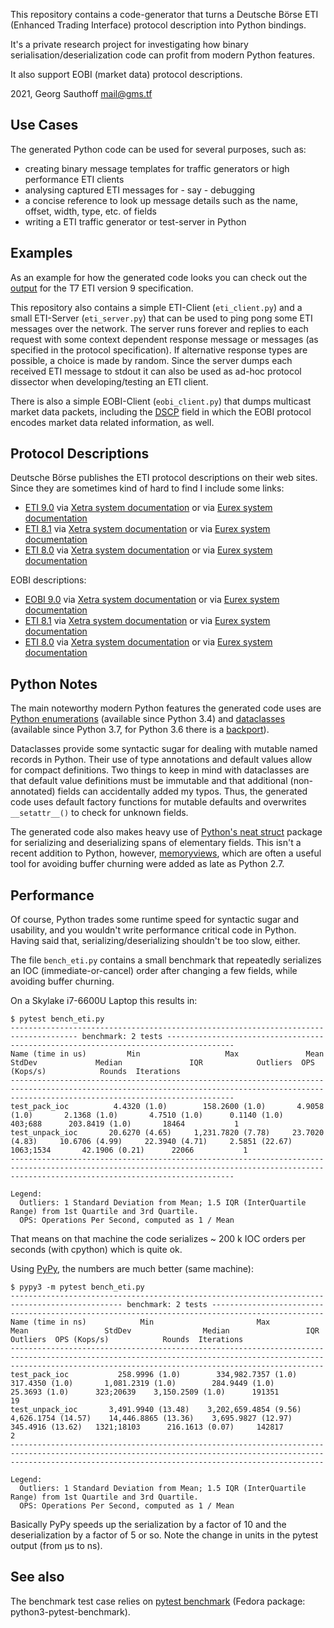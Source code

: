 This repository contains a code-generator that turns a Deutsche
Börse ETI (Enhanced Trading Interface) protocol description into
Python bindings.

It's a private research project for investigating how binary
serialisation/deserialization code can profit from modern Python
features.

It also support EOBI (market data) protocol descriptions.

2021, Georg Sauthoff <mail@gms.tf>


## Use Cases

The generated Python code can be used for several
purposes, such as:

- creating binary message templates for traffic generators or
  high performance ETI clients
- analysing captured ETI messages for - say - debugging
- a concise reference to look up message details such as the
  name, offset, width, type, etc. of fields
- writing a ETI traffic generator or test-server in Python


## Examples

As an example for how the generated code looks you can check out
the [output][ex] for the T7 ETI version 9 specification.

This repository also contains a simple ETI-Client
(`eti_client.py`) and a small ETI-Server (`eti_server.py`) that
can be used to ping pong some ETI messages over the network. The
server runs forever and replies to each request with some context
dependent response message or messages (as specified in the
protocol specification). If alternative response types are
possible, a choice is made by random. Since the server dumps each
received ETI message to stdout it can also be used as ad-hoc
protocol dissector when developing/testing an ETI client.

There is also a simple EOBI-Client (`eobi_client.py`) that dumps
multicast market data packets, including the [DSCP][dscp] field in
which the EOBI protocol encodes market data related information, as well.


## Protocol Descriptions

Deutsche Börse publishes the ETI protocol descriptions on their
web sites. Since they are sometimes kind of hard to find I include
some links:

- [ETI
  9.0](https://www.xetra.com/resource/blob/2339516/fb5884fb098c442a4bf7cc8c57912ca7/data/T7_R.9.0_Enhanced_Trading_Interface_-_XSD_XML_representation_and_layouts_v.1.2.zip)
  via [Xetra system
  documentation](https://www.xetra.com/xetra-en/technology/t7/system-documentation/release9/Release-9.0-1698786?frag=1698808) or via [Eurex system documentation](https://www.eurex.com/ex-en/support/initiatives/t7-release-9-0)
- [ETI
  8.1](https://www.eurex.com/resource/blob/1896940/e00bfe40dc3ceed5e99e3bfd9a47af54/data/T7_R.8.1_Enhanced_Trading_Interface_-_XSD_XML_representation_and_layouts_v.1.2.zip)
  via [Xetra system
  documentation](https://www.xetra.com/xetra-en/technology/t7/system-documentation/release81/Release-8.1-1698746?frag=1698768)
  or via [Eurex system
  documentation](https://www.eurex.com/ex-en/support/initiatives/t7-release-8-1)
- [ETI
  8.0](https://www.eurex.com/resource/blob/1614576/6734877da8532f0e3859c8681c42f5e9/data/T7_Enhanced_Trading_Interface_-_XSD_XML_representation_and_layouts.zip)
  via [Xetra system
  documentation](https://www.xetra.com/xetra-en/technology/t7/system-documentation/release8/Release-8.0-1449522?frag=1601504)
  or via [Eurex system
  documentation](https://www.eurex.com/ex-en/support/initiatives/archive/release8)

EOBI descriptions:

- [EOBI
  9.0](https://www.xetra.com/resource/blob/2221290/00792edace1aaa799a42c67a7638efbf/data/T7_EOBI_XML_Representation_v.9.0.1.zip)
  via [Xetra system
  documentation](https://www.xetra.com/xetra-en/technology/t7/system-documentation/release9/Release-9.0-1698786?frag=1698808) or via [Eurex system documentation](https://www.eurex.com/ex-en/support/initiatives/t7-release-9-0)
- [ETI
  8.1](https://www.eurex.com/resource/blob/2128192/2209fe1a6f0a78a27baf6411698690b0/data/T7_EOBI_XML_Representation_v.8.1.1.zip)
  via [Xetra system
  documentation](https://www.xetra.com/xetra-en/technology/t7/system-documentation/release81/Release-8.1-1698746?frag=1698768)
  or via [Eurex system
  documentation](https://www.eurex.com/ex-en/support/initiatives/t7-release-8-1)
- [ETI
  8.0](https://www.eurex.com/resource/blob/1741872/baeb2d87c8cc518f2ff2738a74356548/data/T7_EOBI_XML_Representation_v.8.0.3.zip)
  via [Xetra system
  documentation](https://www.xetra.com/xetra-en/technology/t7/system-documentation/release8/Release-8.0-1449522?frag=1601504)
  or via [Eurex system
  documentation](https://www.eurex.com/ex-en/support/initiatives/archive/release8)

## Python Notes

The main noteworthy modern Python features the generated code uses are [Python
enumerations][enum] (available since Python 3.4) and [dataclasses][dc]
(available since Python 3.7, for Python 3.6 there is a [backport][dcold]).

Dataclasses provide some syntactic sugar for dealing with mutable
named records in Python. Their use of type annotations and
default values allow for compact definitions. Two things to keep
in mind with dataclasses are that default value definitions must
be immutable and that additional (non-annotated) fields can
accidentally added my typos. Thus, the generated code uses
default factory functions for mutable defaults and overwrites
`__setattr__()` to check for unknown fields.

The generated code also makes heavy use of [Python's neat
struct][struct] package for serializing and deserializing spans
of elementary fields. This isn't a recent addition to Python,
however, [memoryviews][mv], which are often a useful tool for
avoiding buffer churning were added as late as Python 2.7.


## Performance

Of course, Python trades some runtime speed for syntactic sugar
and usability, and you wouldn't write performance critical code
in Python. Having said that, serializing/deserializing shouldn't
be too slow, either.

The file `bench_eti.py` contains a small benchmark that
repeatedly serializes an IOC (immediate-or-cancel) order after
changing a few fields, while avoiding buffer churning.

On a Skylake i7-6600U Laptop this results in:

```
$ pytest bench_eti.py 
------------------------------------------------------------------------------------- benchmark: 2 tests -------------------------------------------------------------------------------------
Name (time in us)         Min                   Max               Mean             StdDev             Median               IQR            Outliers  OPS (Kops/s)            Rounds  Iterations
----------------------------------------------------------------------------------------------------------------------------------------------------------------------------------------------
test_pack_ioc          4.4320 (1.0)        158.2600 (1.0)       4.9058 (1.0)       2.1368 (1.0)       4.7510 (1.0)      0.1140 (1.0)       403;688      203.8419 (1.0)       18464           1
test_unpack_ioc       20.6270 (4.65)     1,231.7820 (7.78)     23.7020 (4.83)     10.6706 (4.99)     22.3940 (4.71)     2.5851 (22.67)   1063;1534       42.1906 (0.21)      22066           1
----------------------------------------------------------------------------------------------------------------------------------------------------------------------------------------------

Legend:
  Outliers: 1 Standard Deviation from Mean; 1.5 IQR (InterQuartile Range) from 1st Quartile and 3rd Quartile.
  OPS: Operations Per Second, computed as 1 / Mean
```

That means on that machine the code serializes ~ 200 k IOC orders
per seconds (with cpython) which is quite ok.

Using [PyPy][pypy], the numbers are much better (same machine):

```
$ pypy3 -m pytest bench_eti.py
----------------------------------------------------------------------------------------------- benchmark: 2 tests -----------------------------------------------------------------------------------------------
Name (time in ns)            Min                       Max                  Mean                 StdDev                Median                 IQR             Outliers  OPS (Kops/s)            Rounds  Iterations
------------------------------------------------------------------------------------------------------------------------------------------------------------------------------------------------------------------
test_pack_ioc           258.9996 (1.0)        334,982.7357 (1.0)        317.4350 (1.0)       1,081.2319 (1.0)        284.9449 (1.0)       25.3693 (1.0)      323;20639    3,150.2509 (1.0)      191351          19
test_unpack_ioc       3,491.9940 (13.48)    3,202,659.4854 (9.56)     4,626.1754 (14.57)    14,446.8865 (13.36)    3,695.9827 (12.97)    345.4916 (13.62)   1321;18103      216.1613 (0.07)     142817           2
------------------------------------------------------------------------------------------------------------------------------------------------------------------------------------------------------------------

Legend:
  Outliers: 1 Standard Deviation from Mean; 1.5 IQR (InterQuartile Range) from 1st Quartile and 3rd Quartile.
  OPS: Operations Per Second, computed as 1 / Mean
```

Basically PyPy speeds up the serialization by a factor of 10 and the deserialization by a factor of 5 or so. Note the change in units in the pytest output (from µs to ns).

## See also

The benchmark test case relies on [pytest benchmark][pybench]
(Fedora package: python3-pytest-benchmark).

[enum]: https://docs.python.org/3/library/enum.html
[dc]: https://docs.python.org/3/library/dataclasses.html
[dcold]: https://pypi.org/project/dataclasses/
[struct]: https://docs.python.org/3/library/struct.html
[mv]: https://docs.python.org/3/library/stdtypes.html#memoryview
[pybench]: https://pytest-benchmark.readthedocs.io
[ex]: https://georg.so/pub/v9_0.py
[dscp]: https://en.wikipedia.org/wiki/Differentiated_services
[pypy]: http://pypy.org/
